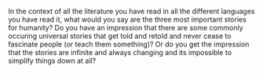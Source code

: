 In the context of all the literature you have read in all the different languages you have read it, what would you say are the three most important stories for humanity?
Do you have an impression that there are some commonly occuring universal stories that get told and retold and never cease to fascinate people (or teach them something)?
Or do you get the impression that the stories are infinite and always changing and its impossible to simplify things down at all?